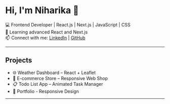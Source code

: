 # Hi, I'm Niharika 👋

💻 Frontend Developer | React.js | Next.js | JavaScript | CSS  
🌱 Learning advanced React and Next.js  
📫 Connect with me: [LinkedIn](https://linkedin.com/in/yourprofile) | [GitHub](https://github.com/niharika1022)

---

## Projects
- 🌐 Weather Dashboard – React + Leaflet  
- 🛒 E-commerce Store – Responsive Web Shop  
- 📋 Todo List App – Animated Task Manager
- 💼 Portfolio - Responsive Design
---
